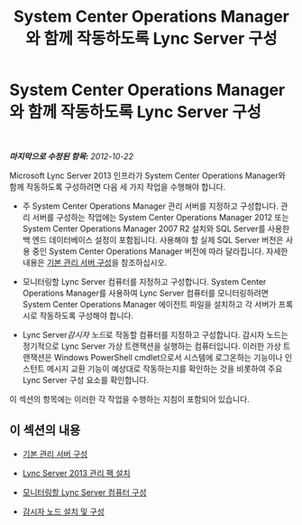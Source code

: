 ﻿---
title: System Center Operations Manager와 함께 작동하도록 Lync Server 구성
TOCTitle: System Center Operations Manager와 함께 작동하도록 Lync Server 구성
ms:assetid: b55a24ab-648b-4142-b3cd-3792860ba872
ms:mtpsurl: https://technet.microsoft.com/ko-kr/library/JJ205188(v=OCS.15)
ms:contentKeyID: 49304786
ms.date: 08/24/2015
mtps_version: v=OCS.15
ms.translationtype: HT
---

# System Center Operations Manager와 함께 작동하도록 Lync Server 구성

 

_**마지막으로 수정된 항목:** 2012-10-22_

Microsoft Lync Server 2013 인프라가 System Center Operations Manager와 함께 작동하도록 구성하려면 다음 세 가지 작업을 수행해야 합니다.

  - 주 System Center Operations Manager 관리 서버를 지정하고 구성합니다. 관리 서버를 구성하는 작업에는 System Center Operations Manager 2012 또는 System Center Operations Manager 2007 R2 설치와 SQL Server를 사용한 백 엔드 데이터베이스 설정이 포함됩니다. 사용해야 할 실제 SQL Server 버전은 사용 중인 System Center Operations Manager 버전에 따라 달라집니다. 자세한 내용은 [기본 관리 서버 구성](lync-server-2013-configuring-the-primary-management-server.md)을 참조하십시오.

  - 모니터링할 Lync Server 컴퓨터를 지정하고 구성합니다. System Center Operations Manager를 사용하여 Lync Server 컴퓨터를 모니터링하려면 System Center Operations Manager 에이전트 파일을 설치하고 각 서버가 프록시로 작동하도록 구성해야 합니다.

  - Lync Server*감시자 노드*로 작동할 컴퓨터를 지정하고 구성합니다. 감시자 노드는 정기적으로 Lync Server 가상 트랜잭션을 실행하는 컴퓨터입니다. 이러한 가상 트랜잭션은 Windows PowerShell cmdlet으로서 시스템에 로그온하는 기능이나 인스턴트 메시지 교환 기능이 예상대로 작동하는지를 확인하는 것을 비롯하여 주요 Lync Server 구성 요소를 확인합니다.

이 섹션의 항목에는 이러한 각 작업을 수행하는 지침이 포함되어 있습니다.

## 이 섹션의 내용

  - [기본 관리 서버 구성](lync-server-2013-configuring-the-primary-management-server.md)

  - [Lync Server 2013 관리 팩 설치](lync-server-2013-installing-the-lync-server-2013-management-packs.md)

  - [모니터링할 Lync Server 컴퓨터 구성](lync-server-2013-configuring-the-lync-server-computers-that-will-be-monitored.md)

  - [감시자 노드 설치 및 구성](lync-server-2013-installing-and-configuring-watcher-nodes.md)

